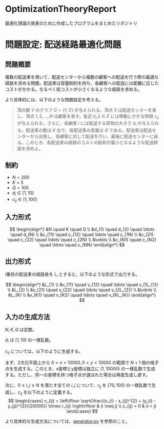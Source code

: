 # OptimizationTheoryReport
最適化理論の発表のために作成したプログラムをまとめたリポジトリ

# 問題設定: 配送経路最適化問題

## 問題概要
複数の配送車を用いて、配送センターから複数の顧客への配送を行う際の最適な経路を求める問題。配送車は容量制約を持ち、各顧客への配送には距離に応じたコストがかかる。なるべく総コストが小さくなるような経路を求める。

より具体的には、以下のような問題設定を考える。

> 頂点数 $V$ のグラフ $G = (V, E)$ が与えられる。頂点 $0$ は配送センターを表し、頂点 $1, 2, \ldots, N$ は顧客を表す。各辺 $(i, j) \in E$ には移動にかかる時間 $c_{ij}$ が与えられる。さらに、各顧客 $i$ には配送する荷物の大きさ $d_{i}$ が与えられる。配送車の数は $K$ 台で、各配送車の容量は $Q$ である。配送車は配送センターから出発し、各顧客に対して配送を行い、最後に配送センターに戻る。このとき、各配送車の経路のコストの総和が最小となるような配送経路を求めよ。

## 制約
- $N = 200$
- $K = 5$
- $Q = 100$
- $d_{i} \in [1, 10]$
- $c_{ij} \in [1, 100]$

## 入力形式
$$
\begin{align*}
&N \quad K \quad Q \\
&d_{1} \quad d_{2} \quad \ldots \quad d_{N} \\
&c_{11} \quad c_{12} \quad \ldots \quad c_{1N} \\
&c_{21} \quad c_{22} \quad \ldots \quad c_{2N} \\
&\vdots \\
&c_{N1} \quad c_{N2} \quad \ldots \quad c_{NN}
\end{align*}
$$

## 出力形式
$i$番目の配送車の経路長を $L_{i}$ とすると、以下のような形式で出力する。

$$
\begin{align*}
&L_{1} \\
&v_{11} \quad v_{12} \quad \ldots \quad v_{1L_{1}} \\
&L_{2} \\
&v_{21} \quad v_{22} \quad \ldots \quad v_{2L_{2}} \\
&\vdots \\
&L_{K} \\
&v_{K1} \quad v_{K2} \quad \ldots \quad v_{KL_{K}}
\end{align*}
$$

## 入力の生成方法
$N, K, Q$ は定数。

$d_{i}$ は $[1, 10]$ の一様乱数。

$c_{ij}$ については、以下のように生成する。

まず、2次元平面上から $0 < x < 10000, 0 < y < 10000$ の範囲で $N+1$ 個の格子点を生成する。このとき、x座標とy座標は独立に $(1, 10000)$ の一様乱数で生成する。ただし、同一の座標を持つ格子点が選ばれた場合は再度生成し直す。

次に、$0 \leq i, j \leq N$ を満たす全ての $i, j$ について、$r_{ij}$ を $[70, 100]$ の一様乱数で生成し、$c_{ij}$ を以下のように定義する。
$$
\begin{cases}
c_{ij} = \left\lfloor \sqrt{\frac{(x_{i} - x_{j})^{2} + (y_{i} - y_{j})^{2}}{20000}} \times r_{ij} \right\rfloor & (i \neq j) \\
c_{ij} = 0 & (i = j)
\end{cases}
$$

より具体的な生成方法については、[generator.py](/testcase/generator.py) を参照のこと。
